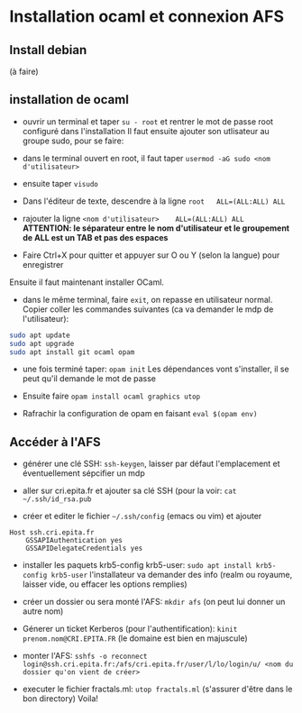 # Installation ocaml et connexion AFS

## Install debian

(à faire)


## installation de ocaml

* ouvrir un terminal et taper `su - root` et rentrer le mot de passe root configuré dans l'installation
Il faut ensuite ajouter son utlisateur au groupe sudo, pour se faire:

* dans le terminal ouvert en root, il faut taper `usermod -aG sudo <nom d'utilisateur>`
* ensuite taper `visudo`
* Dans l'éditeur de texte, descendre à la ligne `root   ALL=(ALL:ALL) ALL`
* rajouter la ligne `<nom d'utilisateur>    ALL=(ALL:ALL) ALL` **ATTENTION: le séparateur entre le nom d'utilisateur et le groupement de ALL est un TAB et pas des espaces**
* Faire Ctrl+X pour quitter et appuyer sur O ou Y (selon la langue) pour enregistrer


Ensuite il faut maintenant installer OCaml.

* dans le même terminal, faire `exit`, on repasse en utilisateur normal.
Copier coller les commandes suivantes (ca va demander le mdp de l'utilisateur):

```bash
sudo apt update
sudo apt upgrade
sudo apt install git ocaml opam
```


* une fois terminé taper: `opam init`
Les dépendances vont s'installer, il se peut qu'il demande le mot de passe

* Ensuite faire `opam install ocaml graphics utop`

* Rafrachir la configuration de opam en faisant `eval $(opam env)`

## Accéder à l'AFS

* générer une clé SSH: `ssh-keygen`, laisser par défaut l'emplacement et éventuellement sépcifier un mdp

* aller sur cri.epita.fr et ajouter sa clé SSH (pour la voir: `cat ~/.ssh/id_rsa.pub`
* créer et editer le fichier `~/.ssh/config` (emacs ou vim) et ajouter
```
Host ssh.cri.epita.fr
    GSSAPIAuthentication yes
    GSSAPIDelegateCredentials yes

```

* installer les paquets krb5-config krb5-user: `sudo apt install krb5-config krb5-user` l'installateur va demander des info (realm ou royaume, laisser vide, ou effacer les options remplies)
* créer un dossier ou sera monté l'AFS: `mkdir afs` (on peut lui donner un autre nom)
* Génerer un ticket Kerberos (pour l'authentification): `kinit prenom.nom@CRI.EPITA.FR` (le domaine est bien en majuscule)
* monter l'AFS: `sshfs -o reconnect login@ssh.cri.epita.fr:/afs/cri.epita.fr/user/l/lo/login/u/ <nom du dossier qu'on vient de créer>`



* executer le fichier fractals.ml: `utop fractals.ml` (s'assurer d'être dans le bon directory)
Voila!
